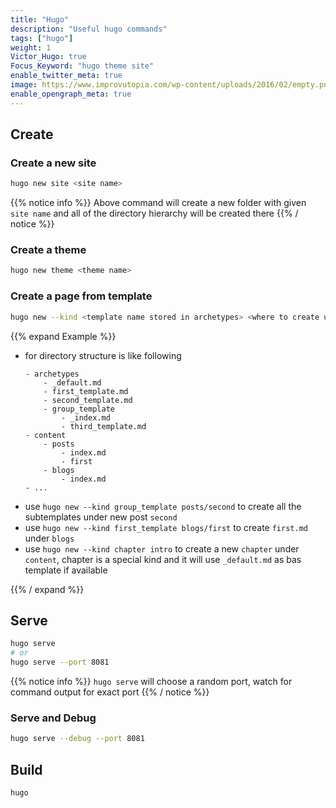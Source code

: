 ```yaml
---
title: "Hugo"
description: "Useful hugo commands"
tags: ["hugo"]
weight: 1
Victor_Hugo: true
Focus_Keyword: "hugo theme site"
enable_twitter_meta: true
image: https://www.improvutopia.com/wp-content/uploads/2016/02/empty.png.jpeg
enable_opengraph_meta: true
---
```


## Create

### Create a new site

```sh
hugo new site <site name>
```

{{% notice info %}}
Above command will create a new folder with given `site name` and all of the directory hierarchy will be created there
{{% / notice %}}

### Create a theme

```sh
hugo new theme <theme name>
```

### Create a page from template

```sh
hugo new --kind <template name stored in archetypes> <where to create under content dir>
```

{{% expand Example %}}
- for directory structure is like following
    ```
    - archetypes
        - _default.md
        - first_template.md
        - second_template.md
        - group_template
            - _index.md
            - third_template.md
    - content
        - posts
            - index.md
            - first
        - blogs
            - index.md
    - ...
    ```
- use `hugo new --kind group_template posts/second` to create all the subtemplates under new post `second`
- use `hugo new --kind first_template blogs/first` to create `first.md` under `blogs`
- use `hugo new --kind chapter intro` to create a new `chapter` under `content`, chapter is a special kind and it will use `_default.md` as bas template if available

{{% / expand %}}

## Serve

```sh
hugo serve
# or
hugo serve --port 8081
```

{{% notice info %}}
`hugo serve` will choose a random port, watch for command output for exact port
{{% / notice %}}

### Serve and Debug

```sh
hugo serve --debug --port 8081
```

## Build

```sh
hugo
```
